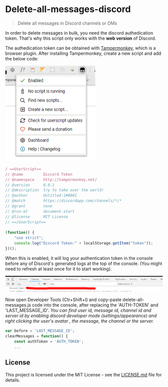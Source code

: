# Delete-all-messages-discord

> Delete all messages in Discord channels or DMs

In order to delete messages in bulk, you need the discord authedication token. That's why this script only works with the **web version** of Discord. 

The authedication token can be obtained with [Tampermonkey](https://chrome.google.com/webstore/detail/tampermonkey/dhdgffkkebhmkfjojejmpbldmpobfkfo), which is a browser plugin.
After installing Tampermonkey, create a new script and add the below code:

!['plugin'](img/plugin.png?raw=true)

```javascript
/ ==UserScript==
// @name         Discord Token
// @namespace    http://tampermonkey.net/
// @version      0.0.1
// @description  try to take over the world!
// @author       Untitled-1#0001
// @match        https://discordapp.com/channels/*/*
// @grant        none
// @run-at       document-start
// @license      MIT License
// ==/UserScript==

(function() {
    "use strict";
    console.log("Discord Token:" + localStorage.getItem("token"));
})();
```

When this is enabled, it will log your authentication token in the console before any of Discord's generated logs at the top of the console. (You might need to refresh at least once for it to start working).

!['token'](img/token.png?raw=true)

Now open Developer Tools (Ctr+Shift+I) and copy-paste delete-all-messages.js code into the console, after replacing the 'AUTH-TOKEN' and 'LAST_MESSAGE_ID'.
_You can find user id, message id, channel id and server id by enabling discord developer mode (settings/appearance) and right clicking the user's avatar , the message, the channel or the server._

```javascript
var before = 'LAST_MESSAGE_ID';
clearMessages = function() {
    const authToken = 'AUTH_TOKEN';
    ...
```

## License

This project is licensed under the MIT License - see the [LICENSE.md](LICENSE.md) file for details.